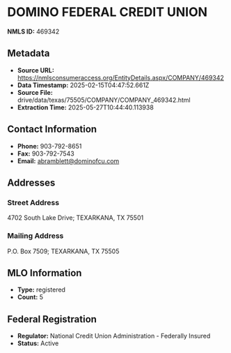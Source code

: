 # DOMINO FEDERAL CREDIT UNION

**NMLS ID:** 469342

## Metadata
- **Source URL:** https://nmlsconsumeraccess.org/EntityDetails.aspx/COMPANY/469342
- **Data Timestamp:** 2025-02-15T04:47:52.661Z
- **Source File:** drive/data/texas/75505/COMPANY/COMPANY_469342.html
- **Extraction Time:** 2025-05-27T10:44:40.113938

## Contact Information
- **Phone:** 903-792-8651
- **Fax:** 903-792-7543
- **Email:** abramblett@dominofcu.com

## Addresses
### Street Address
4702 South Lake Drive; TEXARKANA, TX 75501

### Mailing Address
P.O. Box 7509; TEXARKANA, TX 75505

## MLO Information
- **Type:** registered
- **Count:** 5

## Federal Registration
- **Regulator:** National Credit Union Administration - Federally Insured
- **Status:** Active
